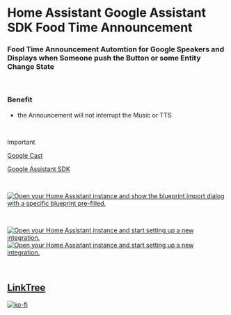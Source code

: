 # Home Assistant Google Assistant SDK Food Time Announcement
### Food Time Announcement Automtion for Google Speakers and Displays when Someone push the Button or some Entity Change State

</br>

### Benefit
- the Announcement will not interrupt the Music or TTS

</br>

> [!Important]
> [Google Cast](https://www.home-assistant.io/integrations/cast)
> 
> [Google Assistant SDK](https://www.home-assistant.io/integrations/google_assistant_sdk)

</br>

<a href="https://my.home-assistant.io/redirect/blueprint_import/?blueprint_url=https%3A%2F%2Fgithub.com%2FDzurisHome%2FHome-Assistant-Google-Assistant-SDK-Food-Time-Announcement%2Fblob%2Fmain%2Fgoogle_assistant_sdk_food_time_announcement.yaml" target="_blank"><img src="https://my.home-assistant.io/badges/blueprint_import.svg" alt="Open your Home Assistant instance and show the blueprint import dialog with a specific blueprint pre-filled." /></a>

</br>

<a href="https://my.home-assistant.io/redirect/config_flow_start/?domain=google_cast" target="_blank"><img src="https://my.home-assistant.io/badges/config_flow_start.svg" alt="Open your Home Assistant instance and start setting up a new integration." /></a>
<a href="https://my.home-assistant.io/redirect/config_flow_start/?domain=google_assistant_sdk" target="_blank"><img src="https://my.home-assistant.io/badges/config_flow_start.svg" alt="Open your Home Assistant instance and start setting up a new integration." /></a>

</br>

## [LinkTree](https://linktr.ee/DzurisHome)

[![ko-fi](https://ko-fi.com/img/githubbutton_sm.svg)](https://ko-fi.com/DzurisHome)
